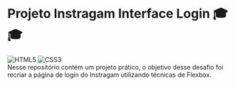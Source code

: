 # Projeto Instragam Interface Login 🎓🎓
<div>
    <img aling='center' alt= 'HTML5' src='https://img.shields.io/badge/HTML5-E34F26?style=for-the-badge&logo=html5&logoColor=white'/>
    <img aling='center' alt= 'CSS3' src='https://img.shields.io/badge/CSS3-1572B6?style=for-the-badge&logo=css3&logoColor=white'/>
</div>
Nesse repositório contém um projeto prático, o objetivo desse desafio foi recriar a página de login do Instragam utilizando técnicas de Flexbox.
